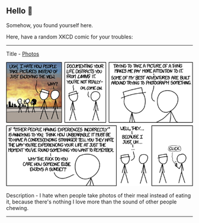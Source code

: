 ## Hello 👀

Somehow, you found yourself here.

Here, have a random XKCD comic for your troubles:

-----------------------------------

Title - [Photos](https://xkcd.com/1314)

![Photos](./random_comic.png)

Description - I hate when people take photos of their meal instead of eating it, because there's nothing I love more than the sound of other people chewing.

-----------------------------------